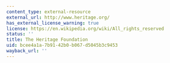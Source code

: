 ```yaml
---
content_type: external-resource
external_url: http://www.heritage.org/
has_external_license_warning: true
license: https://en.wikipedia.org/wiki/All_rights_reserved
status: ''
title: The Heritage Foundation
uid: bcee4a1a-7b91-42b0-b067-d5045b3c9453
wayback_url: ''
---
```


